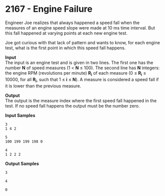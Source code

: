 # 2167 - Engine Failure

Engineer Joe realizes that always happened a speed fall when the measures of an engine speed slope were made at 10 ms time interval. But this fall happened at varying points at each new engine test.

Joe got curious with that lack of pattern and wants to know, for each engine test, what is the first point in which this speed fall happens.

**Input**<br>
The input is an engine test and is given in two lines. The first one has the number **N** of speed measures (1 < **N** ≤ 100). The second line has **N** integers: the engine RPM (revolutions per minute) **R**<sub>**i**</sub> of each measure (0 ≤ **R**<sub>**i**</sub> ≤ 10000, for all **R**<sub>**i**</sub>, such that 1 ≤ **i** ≤ **N**). A measure is considered a speed fall if it is lower than the previous measure.

**Output**<br>
The output is the measure index where the first speed fall happened in the test. If no speed fall happens the output must be the number zero.

**Input Samples**
````
3
1 4 2
````
````
5
100 199 199 198 0
````
````
4
1 2 2 2
````

**Output Samples**
````
3
````
````
4
````
````
0
````